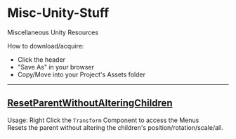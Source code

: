 # Misc-Unity-Stuff
Miscellaneous Unity Resources  

How to download/acquire:  
- Click the header
- "Save As" in your browser
- Copy/Move into your Project's Assets folder

---
## [ResetParentWithoutAlteringChildren](https://github.com/ScruffyRules/Misc-Unity-Stuff/raw/main/ResetParentWithoutAlteringChildren.cs)
Usage: Right Click the `Transform` Component to access the Menus  
Resets the parent without altering the children's position/rotation/scale/all.  